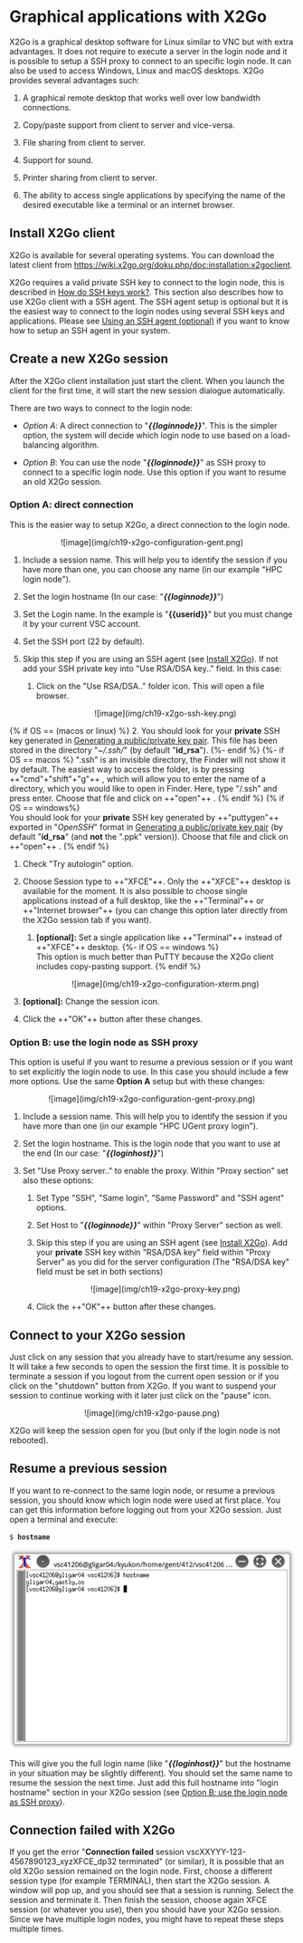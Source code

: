 # Graphical applications with X2Go

X2Go is a graphical desktop software for Linux similar to VNC but with
extra advantages. It does not require to execute a server in the login
node and it is possible to setup a SSH proxy to connect to an specific
login node. It can also be used to access Windows, Linux and macOS
desktops. X2Go provides several advantages such:

1.  A graphical remote desktop that works well over low bandwidth
    connections.

2.  Copy/paste support from client to server and vice-versa.

3.  File sharing from client to server.

4.  Support for sound.

5.  Printer sharing from client to server.

6.  The ability to access single applications by specifying the name of
    the desired executable like a terminal or an internet browser.

## Install X2Go client 

X2Go is available for several operating systems. You can download the
latest client from
<https://wiki.x2go.org/doku.php/doc:installation:x2goclient>.

X2Go requires a valid private SSH key to connect to the login node, this
is described in [How do SSH keys work?](../account/#how-do-ssh-keys-work). This section also describes how to use X2Go client
with a SSH agent. The SSH agent setup is optional but it is the easiest
way to connect to the login nodes using several SSH keys and
applications. Please see [Using an SSH agent (optional)](../account/#using-an-ssh-agent-optional) if you want to know how to setup an SSH agent
in your system.

## Create a new X2Go session

After the X2Go client installation just start the client. When you
launch the client for the first time, it will start the new session
dialogue automatically.

There are two ways to connect to the login node:

-   *Option A*: A direct connection to "***{{loginnode}}***". This is the simpler option,
    the system will decide which login node to use based on a
    load-balancing algorithm.

-   *Option B*: You can use the node "***{{loginnode}}***" as SSH proxy to connect to a
    specific login node. Use this option if you want to resume an old
    X2Go session.

### Option A: direct connection

This is the easier way to setup X2Go, a direct connection to the login
node.

<center>
![image](img/ch19-x2go-configuration-gent.png)
</center>


1.  Include a session name. This will help you to identify the session
    if you have more than one, you can choose any name (in our example
    "HPC login node").

2.  Set the login hostname (In our case: "***{{loginnode}}***")

3.  Set the Login name. In the example is "**{{userid}}**" but you must change it by
    your current VSC account.

4.  Set the SSH port (22 by default).

5.  Skip this step if you are using an SSH agent (see [Install X2Go](./#install-x2go-client)). If not add your
    SSH private key into "Use RSA/DSA key.." field. In this case:

    1.  Click on the "Use RSA/DSA.." folder icon. This will open a file
        browser.

        <center>
        ![image](img/ch19-x2go-ssh-key.png)
        </center>
{% if OS == (macos or linux) %}
    2.  You should look for your **private** SSH key generated in [Generating a public/private key pair](../account/#generating-a-publicprivate-key-pair). This file has
        been stored in the directory "*~/.ssh/*" (by default "**id_rsa**"). 
{%- endif %}
{%- if OS == macos %}
        ".ssh" is an invisible directory, the Finder will not show it by
        default. The easiest way to access the folder, is by pressing ++"cmd"+"shift"+"g"++ , which will allow you to enter the name of a directory, which
        you would like to open in Finder. Here, type "/.ssh" and press
        enter. Choose that file and click on ++"open"++ . 
{% endif %}
{% if OS == windows%}        
        You should look for your **private** SSH key generated by ++"puttygen"++ exported in "*OpenSSH*" format in [Generating a public/private key pair](../account/#generating-a-publicprivate-key-pair) (by
        default "**id_rsa**" (and **not** the ".ppk" version)). Choose that file and click
        on ++"open"++ .
{% endif %}

1.  Check "Try autologin" option.

2.  Choose Session type to ++"XFCE"++. Only the ++"XFCE"++ desktop is available for the
    moment. It is also possible to choose single applications instead of
    a full desktop, like the ++"Terminal"++ or ++"Internet browser"++ (you can change this option later
    directly from the X2Go session tab if you want).

    1.  **[optional]:** Set a single application like ++"Terminal"++ instead of ++"XFCE"++ desktop. 
{%- if OS == windows %}   
        This option is
        much better than PuTTY because the X2Go client includes
        copy-pasting support.
{% endif %}

        <center>
        ![image](img/ch19-x2go-configuration-xterm.png)
        </center>

1.  **[optional]:** Change the session icon.

2.  Click the ++"OK"++ button after these changes.

### Option B: use the login node as SSH proxy 

This option is useful if you want to resume a previous session or if you
want to set explicitly the login node to use. In this case you should
include a few more options. Use the same **Option A** setup but with these changes:

<center>
![image](img/ch19-x2go-configuration-gent-proxy.png)
</center>

1.  Include a session name. This will help you to identify the session
    if you have more than one (in our example "HPC UGent proxy login").

2.  Set the login hostname. This is the login node that you want to use
    at the end (In our case: "***{{loginhost}}***")

3.  Set "Use Proxy server.." to enable the proxy. Within "Proxy section"
    set also these options:

    1.  Set Type "SSH", "Same login", "Same Password" and "SSH agent"
        options.

    2.  Set Host to "***{{loginnode}}***" within "Proxy Server" section as well.

    3.  Skip this step if you are using an SSH agent (see [Install X2Go](./#install-x2go-client)). Add your **private**
        SSH key within "RSA/DSA key" field within "Proxy Server" as you
        did for the server configuration (The "RSA/DSA key" field must
        be set in both sections)

        <center>
        ![image](img/ch19-x2go-proxy-key.png)
        </center>

    4.  Click the ++"OK"++ button after these changes.

## Connect to your X2Go session 

Just click on any session that you already have to start/resume any
session. It will take a few seconds to open the session the first time.
It is possible to terminate a session if you logout from the current
open session or if you click on the "shutdown" button from X2Go. If you
want to suspend your session to continue working with it later just
click on the "pause" icon.

<center>
![image](img/ch19-x2go-pause.png)
</center>

X2Go will keep the session open for you (but only if the login node is
not rebooted).

## Resume a previous session 

If you want to re-connect to the same login node, or resume a previous
session, you should know which login node were used at first place. You
can get this information before logging out from your X2Go session. Just
open a terminal and execute:

<pre><code>$ <b>hostname</b>
</code></pre>

![image](img/ch19-x2go-xterm.png)

This will give you the full login name (like "***{{loginhost}}***" but the hostname in your
situation may be slightly different). You should set the same name to
resume the session the next time. Just add this full hostname into
"login hostname" section in your X2Go session (see [Option B: use the login node as SSH proxy](./#option-b-use-the-login-node-as-ssh-proxy)).

## Connection failed with X2Go

If you get the error "**Connection failed** session vscXXYYY-123-4567890123_xyzXFCE_dp32
terminated" (or similar), It is possible that an old X2Go session
remained on the login node. First, choose a different session type (for
example TERMINAL), then start the X2Go session. A window will pop up,
and you should see that a session is running. Select the session and
terminate it. Then finish the session, choose again XFCE session (or
whatever you use), then you should have your X2Go session. Since we have
multiple login nodes, you might have to repeat these steps multiple
times.
